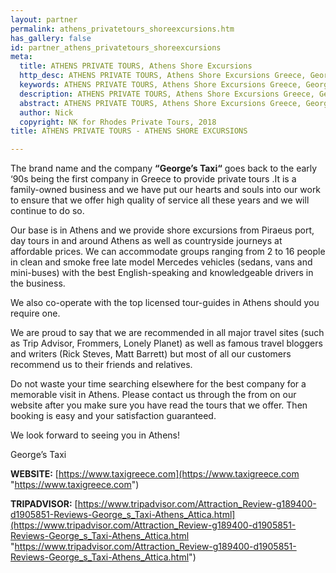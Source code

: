 ```yaml
---
layout: partner
permalink: athens_privatetours_shoreexcursions.htm
has_gallery: false
id: partner_athens_privatetours_shoreexcursions
meta:
  title: ATHENS PRIVATE TOURS, Athens Shore Excursions
  http_desc: ATHENS PRIVATE TOURS, Athens Shore Excursions Greece, George’s Taxi
  keywords: ATHENS PRIVATE TOURS, Athens Shore Excursions Greece, George’s Taxi
  description: ATHENS PRIVATE TOURS, Athens Shore Excursions Greece, George’s Taxi
  abstract: ATHENS PRIVATE TOURS, Athens Shore Excursions Greece, George’s Taxi
  author: Nick
  copyright: NK for Rhodes Private Tours, 2018
title: ATHENS PRIVATE TOURS - ATHENS SHORE EXCURSIONS

---
```

The brand name and the company **“George’s Taxi“** goes back to the early ‘90s being the first company in Greece to provide private tours .It is a family-owned business and we have put our hearts and souls into our work to ensure that we offer high quality of service all these years and we will continue to do so.

Our base is in Athens and we provide shore excursions from Piraeus port, day tours in and around Athens as well as countryside journeys at affordable prices. We can accommodate groups ranging from 2 to 16 people in clean and smoke free late model Mercedes vehicles (sedans, vans and mini-buses) with the best English-speaking and knowledgeable drivers in the business.

We also co-operate with the top licensed tour-guides in Athens should you require one.

We are proud to say that we are recommended in all major travel sites (such as Trip Advisor, Frommers, Lonely Planet) as well as famous travel bloggers and writers (Rick Steves, Matt Barrett) but most of all our customers recommend us to their friends and relatives.

Do not waste your time searching elsewhere for the best company for a memorable visit in Athens. Please contact us through the from on our website after you make sure you have read the tours that we offer. Then booking is easy and your satisfaction guaranteed.

We look forward to seeing you in Athens!

George’s Taxi

**WEBSITE:** [https://www.taxigreece.com](https://www.taxigreece.com "https://www.taxigreece.com")

**TRIPADVISOR:** [https://www.tripadvisor.com/Attraction_Review-g189400-d1905851-Reviews-George_s_Taxi-Athens_Attica.html](https://www.tripadvisor.com/Attraction_Review-g189400-d1905851-Reviews-George_s_Taxi-Athens_Attica.html "https://www.tripadvisor.com/Attraction_Review-g189400-d1905851-Reviews-George_s_Taxi-Athens_Attica.html")